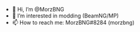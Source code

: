 - 👋 Hi, I’m @MorzBNG
- 👀 I’m interested in modding (BeamNG/MP)
- 📫 How to reach me: MorzBNG#8284 (morzbng)
<!---
MorzBNG/MorzBNG is a ✨ special ✨ repository because its `README.md` (this file) appears on your GitHub profile.
You can click the Preview link to take a look at your changes.
--->
